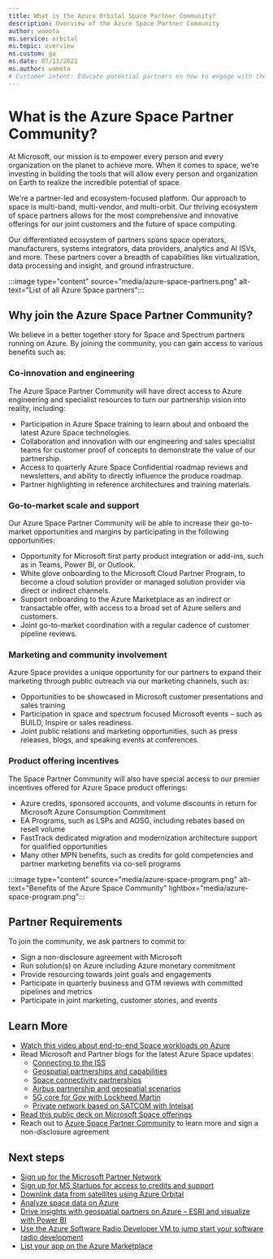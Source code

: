```yaml
---
title: What is the Azure Orbital Space Partner Community?
description: Overview of the Azure Space Partner Community
author: wamota
ms.service: orbital
ms.topic: overview
ms.custom: ga
ms.date: 07/13/2022
ms.author: wamota
# Customer intent: Educate potential partners on how to engage with the Azure Space partner Communities.
---
```


# What is the Azure Space Partner Community?

At Microsoft, our mission is to empower every person and every organization on the planet to achieve more.  When it comes to space, we’re investing in building the tools that will allow every person and organization on Earth to realize the incredible potential of space.   

We're a partner-led and ecosystem-focused platform. Our approach to space is multi-band, multi-vendor, and multi-orbit. Our thriving ecosystem of space partners allows for the most comprehensive and innovative offerings for our joint customers and the future of space computing.

Our differentiated ecosystem of partners spans space operators, manufacturers, systems integrators, data providers, analytics and AI ISVs, and more.  These partners cover a breadth of capabilities like virtualization, data processing and insight, and ground infrastructure. 

:::image type="content" source="media/azure-space-partners.png" alt-text="List of all Azure Space partners":::

## Why join the Azure Space Partner Community?

We believe in a better together story for Space and Spectrum partners running on Azure.  By joining the community, you can gain access to various benefits such as: 

### Co-innovation and engineering
The Azure Space Partner Community will have direct access to Azure engineering and specialist resources to turn our partnership vision into reality, including: 
-	Participation in Azure Space training to learn about and onboard the latest Azure Space technologies.
-	Collaboration and innovation with our engineering and sales specialist teams for customer proof of concepts to demonstrate the value of our partnership.
-	Access to quarterly Azure Space Confidential roadmap reviews and newsletters, and ability to directly influence the produce roadmap.
-	Partner highlighting in reference architectures and training materials.

### Go-to-market scale and support
Our Azure Space Partner Community will be able to increase their go-to-market opportunities and margins by participating in the following opportunities:
-	Opportunity for Microsoft first party product integration or add-ins, such as in Teams, Power BI, or Outlook.
-	White glove onboarding to the Microsoft Cloud Partner Program, to become a cloud solution provider or managed solution provider via direct or indirect channels.
-	Support onboarding to the Azure Marketplace as an indirect or transactable offer, with access to a broad set of Azure sellers and customers.
-	Joint go-to-market coordination with a regular cadence of customer pipeline reviews. 

### Marketing and community involvement
Azure Space provides a unique opportunity for our partners to expand their marketing through public outreach via our marketing channels, such as:
-	Opportunities to be showcased in Microsoft customer presentations and sales training
-	Participation in space and spectrum focused Microsoft events – such as BUILD, Inspire or sales readiness.
-	Joint public relations and marketing opportunities, such as press releases, blogs, and speaking events at conferences.

### Product offering incentives
The Space Partner Community will also have special access to our premier incentives offered for Azure Space product offerings:
-	Azure credits, sponsored accounts, and volume discounts in return for Microsoft Azure Consumption Commitment
-	EA Programs, such as LSPs and AOSG, including rebates based on resell volume 
-	FastTrack dedicated migration and modernization architecture support for qualified opportunities
-	Many other MPN benefits, such as credits for gold competencies and partner marketing benefits via co-sell programs

:::image type="content" source="media/azure-space-program.png" alt-text="Benefits of the Azure Space Community" lightbox="media/azure-space-program.png":::

## Partner Requirements 

To join the community, we ask partners to commit to: 

- Sign a non-disclosure agreement with Microsoft
- Run solution(s) on Azure including Azure monetary commitment 
- Provide resourcing towards joint goals and engagements 
- Participate in quarterly business and GTM reviews with committed pipelines and metrics
- Participate in joint marketing, customer stories, and events

## Learn More

- [Watch this video about end-to-end Space workloads on Azure](https://youtu.be/JTt4De5FRtg)
- Read Microsoft and Partner blogs for the latest Azure Space updates:
  - [Connecting to the ISS](https://azure.microsoft.com/blog/connecting-azure-to-the-international-space-station-with-hewlett-packard-enterprise/)
  - [Geospatial partnerships and capabilities](https://azure.microsoft.com/blog/new-satellite-connectivity-and-geospatial-capabilities-with-azure-space/)
  - [Space connectivity partnerships](https://news.microsoft.com/transform/azure-space-partners-bring-deep-expertise-to-new-venture/)
  - [Airbus partnership and geospatial scenarios](https://azure.microsoft.com/blog/geospatial-imagery-unlocks-new-cloud-computing-scenarios-on-azure/)
  - [5G core for Gov with Lockheed Martin](https://azure.microsoft.com/blog/new-azure-for-operators-solutions-and-services-built-for-the-future-of-telecommunications/)
  - [Private network based on SATCOM with Intelsat](https://www.intelsat.com/newsroom/intelsat-collaborates-with-microsoft-to-demonstrate-private-cellular-network-using-intelsats-global-satellite-and-ground-network/)
- [Read this public deck on Microsoft Space offerings](https://azurespace.blob.core.windows.net/docs/Azure_Space_Public_Deck.pdf)
- Reach out to [Azure Space Partner Community](https://forms.office.com/Pages/ResponsePage.aspx?id=v4j5cvGGr0GRqy180BHbR5Mbl7o3PghInEJV6ey1cpVUMVIzNU5XR0JWQ05RQjU3VDNaT1hDUE1BQS4u) to learn more and sign a non-disclosure agreement

## Next steps

- [Sign up for the Microsoft Partner Network](https://partner.microsoft.com/?msclkid=0ea9c859bb5611ec801255d300e7c499)
- [Sign up for MS Startups for access to credits and support](https://startups.microsoft.com/)
- [Downlink data from satellites using Azure Orbital](overview.md)
- [Analyze space data on Azure](/azure/architecture/example-scenario/data/geospatial-data-processing-analytics-azure)
- [Drive insights with geospatial partners on Azure – ESRI  and visualize with Power BI](https://azuremarketplace.microsoft.com/en/marketplace/apps/esri.arcgis-enterprise?tab=Overview)
- [Use the Azure Software Radio Developer VM to jump start your software radio development](https://github.com/microsoft/azure-software-radio)
- [List your app on the Azure Marketplace](../marketplace/determine-your-listing-type.md#free-trial)
